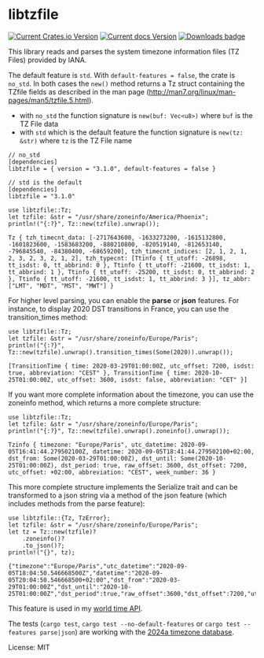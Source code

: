 # libtzfile

[![Current Crates.io Version](https://img.shields.io/crates/v/libtzfile.svg)](https://crates.io/crates/libtzfile)
[![Current docs Version](https://docs.rs/libtzfile/badge.svg)](https://docs.rs/libtzfile)
[![Downloads badge](https://img.shields.io/crates/d/libtzfile.svg)](https://crates.io/crates/libtzfile)

This library reads and parses the system timezone information files (TZ Files) provided by IANA.

The default feature is `std`. With `default-features = false`, the crate is `no_std`. In both cases the `new()` method returns a Tz struct containing the TZfile
fields as described in the man page (<http://man7.org/linux/man-pages/man5/tzfile.5.html>).

- with `no_std` the function signature is `new(buf: Vec<u8>)` where `buf` is the TZ File data
- with `std` which is the default feature the function signature is `new(tz: &str)` where `tz` is the TZ File name

```
// no_std
[dependencies]
libtzfile = { version = "3.1.0", default-features = false }
```

```
// std is the default
[dependencies]
libtzfile = "3.1.0"
```

```
use libtzfile::Tz;
let tzfile: &str = "/usr/share/zoneinfo/America/Phoenix";
println!("{:?}", Tz::new(tzfile).unwrap());
```

```
Tz { tzh_timecnt_data: [-2717643600, -1633273200, -1615132800, -1601823600, -1583683200, -880210800, -820519140, -812653140, -796845540, -84380400, -68659200], tzh_timecnt_indices: [2, 1, 2, 1, 2, 3, 2, 3, 2, 1, 2], tzh_typecnt: [Ttinfo { tt_utoff: -26898, tt_isdst: 0, tt_abbrind: 0 }, Ttinfo { tt_utoff: -21600, tt_isdst: 1, tt_abbrind: 1 }, Ttinfo { tt_utoff: -25200, tt_isdst: 0, tt_abbrind: 2 }, Ttinfo { tt_utoff: -21600, tt_isdst: 1, tt_abbrind: 3 }], tz_abbr: ["LMT", "MDT", "MST", "MWT"] }
```

For higher level parsing, you can enable the **parse** or **json** features.
For instance, to display 2020 DST transitions in France, you can use the transition_times method:

```
use libtzfile::Tz;
let tzfile: &str = "/usr/share/zoneinfo/Europe/Paris";
println!("{:?}", Tz::new(tzfile).unwrap().transition_times(Some(2020)).unwrap());
```

```
[TransitionTime { time: 2020-03-29T01:00:00Z, utc_offset: 7200, isdst: true, abbreviation: "CEST" }, TransitionTime { time: 2020-10-25T01:00:00Z, utc_offset: 3600, isdst: false, abbreviation: "CET" }]
```

If you want more complete information about the timezone, you can use the zoneinfo method, which returns a more complete structure:

```
use libtzfile::Tz;
let tzfile: &str = "/usr/share/zoneinfo/Europe/Paris";
println!("{:?}", Tz::new(tzfile).unwrap().zoneinfo().unwrap());
```

```
Tzinfo { timezone: "Europe/Paris", utc_datetime: 2020-09-05T16:41:44.279502100Z, datetime: 2020-09-05T18:41:44.279502100+02:00, dst_from: Some(2020-03-29T01:00:00Z), dst_until: Some(2020-10-25T01:00:00Z), dst_period: true, raw_offset: 3600, dst_offset: 7200, utc_offset: +02:00, abbreviation: "CEST", week_number: 36 }
```

This more complete structure implements the Serialize trait and can be transformed to a json string via a method of the json feature (which includes methods from the parse feature):

```
use libtzfile::{Tz, TzError};
let tzfile: &str = "/usr/share/zoneinfo/Europe/Paris";
let tz = Tz::new(tzfile)?
    .zoneinfo()?
    .to_json()?;
println!("{}", tz);
```

```
{"timezone":"Europe/Paris","utc_datetime":"2020-09-05T18:04:50.546668500Z","datetime":"2020-09-05T20:04:50.546668500+02:00","dst_from":"2020-03-29T01:00:00Z","dst_until":"2020-10-25T01:00:00Z","dst_period":true,"raw_offset":3600,"dst_offset":7200,"utc_offset":"+02:00","abbreviation":"CEST","week_number":36}
```

This feature is used in my [world time API](https://crates.io/crates/world-time-api).

The tests (`cargo test`, `cargo test --no-default-features` or `cargo test --features parse|json`) are working with the [2024a timezone database](https://data.iana.org/time-zones/tz-link.html).

License: MIT
